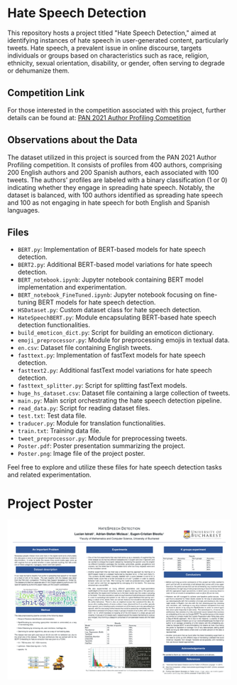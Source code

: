 # Hate Speech Detection

This repository hosts a project titled "Hate Speech Detection," aimed at identifying instances of hate speech in user-generated content, particularly tweets. Hate speech, a prevalent issue in online discourse, targets individuals or groups based on characteristics such as race, religion, ethnicity, sexual orientation, disability, or gender, often serving to degrade or dehumanize them.

## Competition Link

For those interested in the competition associated with this project, further details can be found at: [PAN 2021 Author Profiling Competition](https://pan.webis.de/clef21/pan21-web/author-profiling.html)

## Observations about the Data

The dataset utilized in this project is sourced from the PAN 2021 Author Profiling competition. It consists of profiles from 400 authors, comprising 200 English authors and 200 Spanish authors, each associated with 100 tweets. The authors' profiles are labeled with a binary classification (1 or 0) indicating whether they engage in spreading hate speech. Notably, the dataset is balanced, with 100 authors identified as spreading hate speech and 100 as not engaging in hate speech for both English and Spanish languages.

## Files

- `BERT.py`: Implementation of BERT-based models for hate speech detection.
- `BERT2.py`: Additional BERT-based model variations for hate speech detection.
- `BERT_notebook.ipynb`: Jupyter notebook containing BERT model implementation and experimentation.
- `BERT_notebook_FineTuned.ipynb`: Jupyter notebook focusing on fine-tuning BERT models for hate speech detection.
- `HSDataset.py`: Custom dataset class for hate speech detection.
- `HateSpeechBERT.py`: Module encapsulating BERT-based hate speech detection functionalities.
- `build_emoticon_dict.py`: Script for building an emoticon dictionary.
- `emoji_preprocessor.py`: Module for preprocessing emojis in textual data.
- `en.csv`: Dataset file containing English tweets.
- `fasttext.py`: Implementation of fastText models for hate speech detection.
- `fasttext2.py`: Additional fastText model variations for hate speech detection.
- `fasttext_splitter.py`: Script for splitting fastText models.
- `huge_hs_dataset.csv`: Dataset file containing a large collection of tweets.
- `main.py`: Main script orchestrating the hate speech detection pipeline.
- `read_data.py`: Script for reading dataset files.
- `test.txt`: Test data file.
- `traducer.py`: Module for translation functionalities.
- `train.txt`: Training data file.
- `tweet_preprocessor.py`: Module for preprocessing tweets.
- `Poster.pdf`: Poster presentation summarizing the project.
- `Poster.png`: Image file of the project poster.

Feel free to explore and utilize these files for hate speech detection tasks and related experimentation.

# Project Poster
![Project poster](Poster.png "Project poster")
